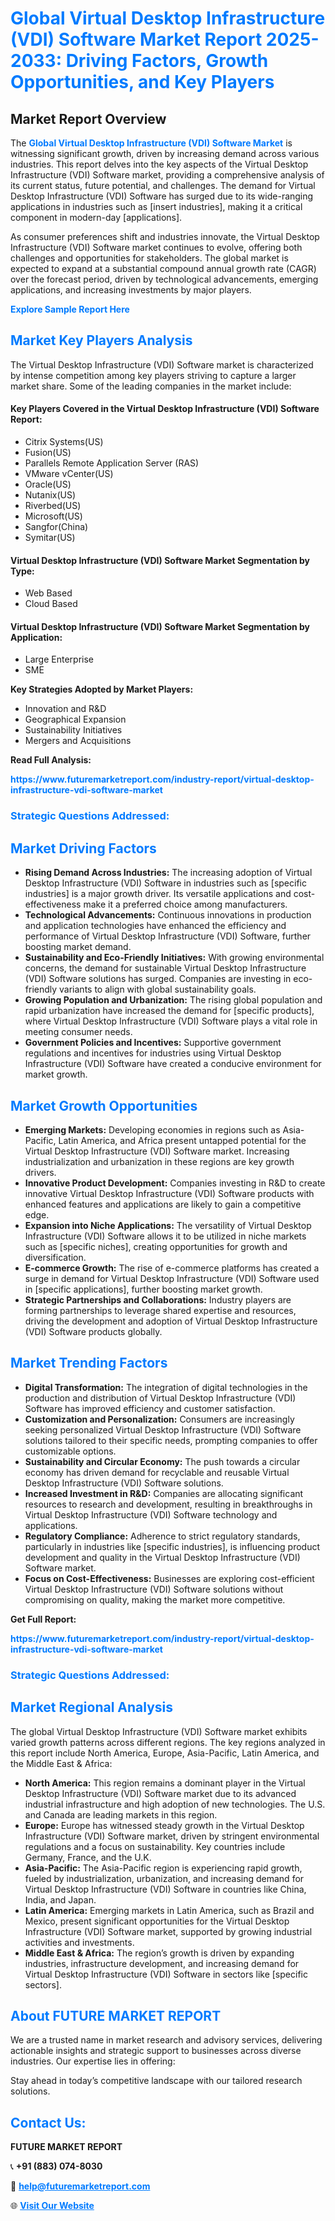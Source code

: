 <h1 style="color: #007BFF;">Global Virtual Desktop Infrastructure (VDI) Software Market Report 2025-2033: Driving Factors, Growth Opportunities, and Key Players</h1>

<section id="overview">
<h2>Market Report Overview</h2>
<p>The <a href="https://www.futuremarketreport.com/industry-report/virtual-desktop-infrastructure-vdi-software-market" style="color: #007BFF; text-decoration: none;"><strong>Global Virtual Desktop Infrastructure (VDI) Software Market</strong></a> is witnessing significant growth, driven by increasing demand across various industries. This report delves into the key aspects of the Virtual Desktop Infrastructure (VDI) Software market, providing a comprehensive analysis of its current status, future potential, and challenges. The demand for Virtual Desktop Infrastructure (VDI) Software has surged due to its wide-ranging applications in industries such as [insert industries], making it a critical component in modern-day [applications].</p>
<p>As consumer preferences shift and industries innovate, the Virtual Desktop Infrastructure (VDI) Software market continues to evolve, offering both challenges and opportunities for stakeholders. The global market is expected to expand at a substantial compound annual growth rate (CAGR) over the forecast period, driven by technological advancements, emerging applications, and increasing investments by major players.</p>
</section>

<section id="overview">
<p><a href="https://www.futuremarketreport.com/request-sample/reportId=40885" style="color: #007BFF; text-decoration: none;"><strong>Explore Sample Report Here</strong></a></p>
</section>

<section id="key-players">
<h2 style="color: #007BFF;">Market Key Players Analysis</h2>
<p>The Virtual Desktop Infrastructure (VDI) Software market is characterized by intense competition among key players striving to capture a larger market share. Some of the leading companies in the market include:</p>
<h4>Key Players Covered in the Virtual Desktop Infrastructure (VDI) Software Report:</h4>
<ul><li>Citrix Systems(US)</li><li>Fusion(US)</li><li>Parallels Remote Application Server (RAS)</li><li>VMware vCenter(US)</li><li>Oracle(US)</li><li>Nutanix(US)</li><li>Riverbed(US)</li><li>Microsoft(US)</li><li>Sangfor(China)</li><li>Symitar(US)</li></ul>
<h4>Virtual Desktop Infrastructure (VDI) Software Market Segmentation by Type:</h4>
<ul><li>Web Based</li><li>Cloud Based</li></ul>

<h4>Virtual Desktop Infrastructure (VDI) Software Market Segmentation by Application:</h4>
<ul><li>Large Enterprise</li><li>SME</li></ul>
<p><strong>Key Strategies Adopted by Market Players:</strong></p>
<ul>
<li>Innovation and R&D</li>
<li>Geographical Expansion</li>
<li>Sustainability Initiatives</li>
<li>Mergers and Acquisitions</li>
</ul>
</section>

<section>
<p><strong>Read Full Analysis: </strong></p><a href="https://www.futuremarketreport.com/industry-report/virtual-desktop-infrastructure-vdi-software-market" style="color: #007BFF; text-decoration: none;"><strong>https://www.futuremarketreport.com/industry-report/virtual-desktop-infrastructure-vdi-software-market</strong></a>
<h3 style="color: #007BFF;">Strategic Questions Addressed:</h3>
</section>

<section id="driving-factors">
<h2 style="color: #007BFF;">Market Driving Factors</h2>
<ul>
<li><strong>Rising Demand Across Industries:</strong> The increasing adoption of Virtual Desktop Infrastructure (VDI) Software in industries such as [specific industries] is a major growth driver. Its versatile applications and cost-effectiveness make it a preferred choice among manufacturers.</li>
<li><strong>Technological Advancements:</strong> Continuous innovations in production and application technologies have enhanced the efficiency and performance of Virtual Desktop Infrastructure (VDI) Software, further boosting market demand.</li>
<li><strong>Sustainability and Eco-Friendly Initiatives:</strong> With growing environmental concerns, the demand for sustainable Virtual Desktop Infrastructure (VDI) Software solutions has surged. Companies are investing in eco-friendly variants to align with global sustainability goals.</li>
<li><strong>Growing Population and Urbanization:</strong> The rising global population and rapid urbanization have increased the demand for [specific products], where Virtual Desktop Infrastructure (VDI) Software plays a vital role in meeting consumer needs.</li>
<li><strong>Government Policies and Incentives:</strong> Supportive government regulations and incentives for industries using Virtual Desktop Infrastructure (VDI) Software have created a conducive environment for market growth.</li>
</ul>
</section>

<section id="growth-opportunities">
<h2 style="color: #007BFF;">Market Growth Opportunities</h2>
<ul>
<li><strong>Emerging Markets:</strong> Developing economies in regions such as Asia-Pacific, Latin America, and Africa present untapped potential for the Virtual Desktop Infrastructure (VDI) Software market. Increasing industrialization and urbanization in these regions are key growth drivers.</li>
<li><strong>Innovative Product Development:</strong> Companies investing in R&D to create innovative Virtual Desktop Infrastructure (VDI) Software products with enhanced features and applications are likely to gain a competitive edge.</li>
<li><strong>Expansion into Niche Applications:</strong> The versatility of Virtual Desktop Infrastructure (VDI) Software allows it to be utilized in niche markets such as [specific niches], creating opportunities for growth and diversification.</li>
<li><strong>E-commerce Growth:</strong> The rise of e-commerce platforms has created a surge in demand for Virtual Desktop Infrastructure (VDI) Software used in [specific applications], further boosting market growth.</li>
<li><strong>Strategic Partnerships and Collaborations:</strong> Industry players are forming partnerships to leverage shared expertise and resources, driving the development and adoption of Virtual Desktop Infrastructure (VDI) Software products globally.</li>
</ul>
</section>

<section id="trending-factors">
<h2 style="color: #007BFF;">Market Trending Factors</h2>
<ul>
<li><strong>Digital Transformation:</strong> The integration of digital technologies in the production and distribution of Virtual Desktop Infrastructure (VDI) Software has improved efficiency and customer satisfaction.</li>
<li><strong>Customization and Personalization:</strong> Consumers are increasingly seeking personalized Virtual Desktop Infrastructure (VDI) Software solutions tailored to their specific needs, prompting companies to offer customizable options.</li>
<li><strong>Sustainability and Circular Economy:</strong> The push towards a circular economy has driven demand for recyclable and reusable Virtual Desktop Infrastructure (VDI) Software solutions.</li>
<li><strong>Increased Investment in R&D:</strong> Companies are allocating significant resources to research and development, resulting in breakthroughs in Virtual Desktop Infrastructure (VDI) Software technology and applications.</li>
<li><strong>Regulatory Compliance:</strong> Adherence to strict regulatory standards, particularly in industries like [specific industries], is influencing product development and quality in the Virtual Desktop Infrastructure (VDI) Software market.</li>
<li><strong>Focus on Cost-Effectiveness:</strong> Businesses are exploring cost-efficient Virtual Desktop Infrastructure (VDI) Software solutions without compromising on quality, making the market more competitive.</li>
</ul>
</section>

<section>
<p><strong>Get Full Report: </strong></p><a href="https://www.futuremarketreport.com/industry-report/virtual-desktop-infrastructure-vdi-software-market" style="color: #007BFF; text-decoration: none;"><strong>https://www.futuremarketreport.com/industry-report/virtual-desktop-infrastructure-vdi-software-market</strong></a>
<h3 style="color: #007BFF;">Strategic Questions Addressed:</h3>
</section>


<section id="regional-analysis">
<h2 style="color: #007BFF;">Market Regional Analysis</h2>
<p>The global Virtual Desktop Infrastructure (VDI) Software market exhibits varied growth patterns across different regions. The key regions analyzed in this report include North America, Europe, Asia-Pacific, Latin America, and the Middle East & Africa:</p>
<ul>
<li><strong>North America:</strong> This region remains a dominant player in the Virtual Desktop Infrastructure (VDI) Software market due to its advanced industrial infrastructure and high adoption of new technologies. The U.S. and Canada are leading markets in this region.</li>
<li><strong>Europe:</strong> Europe has witnessed steady growth in the Virtual Desktop Infrastructure (VDI) Software market, driven by stringent environmental regulations and a focus on sustainability. Key countries include Germany, France, and the U.K.</li>
<li><strong>Asia-Pacific:</strong> The Asia-Pacific region is experiencing rapid growth, fueled by industrialization, urbanization, and increasing demand for Virtual Desktop Infrastructure (VDI) Software in countries like China, India, and Japan.</li>
<li><strong>Latin America:</strong> Emerging markets in Latin America, such as Brazil and Mexico, present significant opportunities for the Virtual Desktop Infrastructure (VDI) Software market, supported by growing industrial activities and investments.</li>
<li><strong>Middle East & Africa:</strong> The region’s growth is driven by expanding industries, infrastructure development, and increasing demand for Virtual Desktop Infrastructure (VDI) Software in sectors like [specific sectors].</li>
</ul>
</section>

<footer>
<h2 style="color: #007BFF;">About FUTURE MARKET REPORT</h2>
<p>We are a trusted name in market research and advisory services, delivering actionable insights and strategic support to businesses across diverse industries. Our expertise lies in offering:</p>

<p>Stay ahead in today’s competitive landscape with our tailored research solutions.</p>

<h2 style="color: #007BFF;">Contact Us:</h2>
<p><strong>FUTURE MARKET REPORT</strong></p>
<p>📞 <strong>+91 (883) 074-8030</strong></p>
<p>📧 <strong><a href="mailto:help@futuremarketreport.com" style="color: #007BFF;">help@futuremarketreport.com</a></strong></p>
<p>🌐 <strong><a href="https://www.futuremarketreport.com/" style="color: #007BFF;">Visit Our Website</a></strong></p>
</footer>